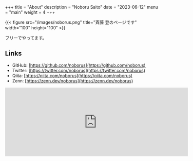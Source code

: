 +++
title = "About"
description = "Noboru Saito"
date = "2023-06-12"
menu = "main"
weight = 4
+++

{{< figure src="/images/noborus.png" title="斉藤 登のページです" width="100" height="100" >}}

フリーでやってます。

## Links

* <i class="fab fa-github"></i>GitHub: [https://github.com/noborus](https://github.com/noborus)
* <i class="fab fa-twitter"></i>Twitter: [https://twitter.com/noborus](https://twitter.com/noborus)
* Qiita: [https://qiita.com/noborus](https://qiita.com/noborus)
* Zenn: [https://zenn.dev/noborus](https://zenn.dev/noborus)

<iframe src="https://github.com/sponsors/noborus/card" title="Sponsor noborus" height="225" width="600" style="border: 0;"></iframe>
